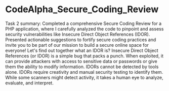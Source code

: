 # CodeAlpha_Secure_Coding_Review
Task 2 summary: Completed a comprehensive Secure Coding Review for a PHP application, where I carefully analyzed the code to pinpoint and assess security vulnerabilities like Insecure Direct Object References (IDOR). Presented actionable suggestions to fortify secure coding practices and invite you to be part of our mission to build a secure online space for everyone!
Let's find out together what an IDOR is?
Insecure Direct Object References (or IDOR) is a simple bug that packs a punch. When exploited, it can provide attackers with access to sensitive data or passwords or give them the ability to modify information. IDORs cannot be detected by tools alone. IDORs require creativity and manual security testing to identify them. While some scanners might detect activity, it takes a human eye to analyze, evaluate, and interpret.
